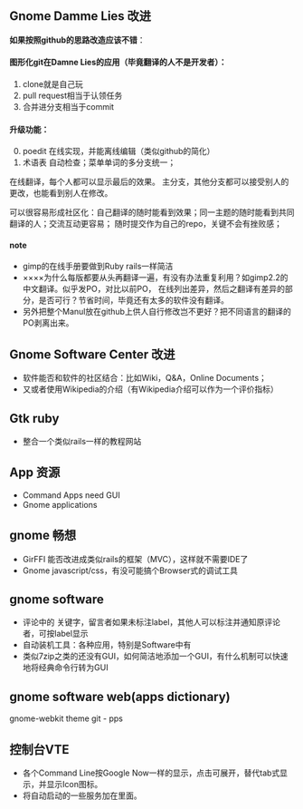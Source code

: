 ## Gnome Damme Lies 改进
**如果按照github的思路改造应该不错**：

#### 图形化git在Damne Lies的应用（毕竟翻译的人不是开发者）：
1. clone就是自己玩
2. pull request相当于认领任务
3. 合并进分支相当于commit

#### 升级功能：
0. poedit 在线实现，并能离线编辑（类似github的简化）
1. 术语表 自动检查；菜单单词的多分支统一；

在线翻译，每个人都可以显示最后的效果。
主分支，其他分支都可以接受别人的更改，也能看到别人在修改。

可以很容易形成社区化：自己翻译的随时能看到效果；同一主题的随时能看到共同翻译的人；交流互动更容易；
随时提交作为自己的repo，关键不会有挫败感；

#### note
- gimp的在线手册要做到Ruby rails一样简洁
- ××××为什么每版都要从头再翻译一遍，有没有办法重复利用？如gimp2.2的中文翻译。似乎发PO，对比以前PO，
在线列出差异，然后之翻译有差异的部分，是否可行？节省时间，毕竟还有太多的软件没有翻译。
- 另外把整个Manul放在github上供人自行修改岂不更好？把不同语言的翻译的PO剥离出来。

## Gnome Software Center 改进
- 软件能否和软件的社区结合：比如Wiki，Q&A，Online Documents；
- 又或者使用Wikipedia的介绍（有Wikipedia介绍可以作为一个评价指标）

## Gtk ruby
- 整合一个类似rails一样的教程网站

## App 资源
- Command Apps need GUI
- Gnome applications

## gnome 畅想
- GirFFI 能否改进成类似rails的框架（MVC），这样就不需要IDE了
- Gnome javascript/css，有没可能搞个Browser式的调试工具

## gnome software
- 评论中的 关键字，留言者如果未标注label，其他人可以标注并通知原评论者，可按label显示
- 自动装机工具：各种应用，特别是Software中有
- 类似7zip之类的还没有GUI，如何简洁地添加一个GUI，有什么机制可以快速地将经典命令行转为GUI

## gnome software web(apps dictionary)
gnome-webkit theme
git - pps

## 控制台VTE
- 各个Command Line按Google Now一样的显示，点击可展开，替代tab式显示，并显示Icon图标。
- 将自动启动的一些服务加在里面。
